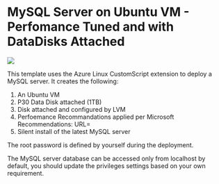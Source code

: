 # MySQL Server on Ubuntu VM - Perfomance Tuned and with DataDisks Attached

<a href="https://portal.azure.com/#create/Microsoft.Template/uri/https%3A%2F%2Fraw.githubusercontent.com%2FMicrosoftCoEX%2Fazure-templates%2Fmaster%2FMySQLVM-Template%2Fazuredeploy.json" target="_blank"><img src="http://azuredeploy.net/deploybutton.png"/></a>

This template uses the Azure Linux CustomScript extension to deploy a MySQL server. 
It creates the following:
1) An Ubuntu VM
2) P30 Data Disk attached (1TB)
3) Disk attached and configured by LVM
4) Perfoemance Recommandations applied per Microsoft Recommendations: URL=
5) Silent install of the latest MySQL server

The root password is defined by yourself during the deployment.

The MySQL server database can be accessed only from localhost by default, you should update the privileges settings based on your own requirement.
